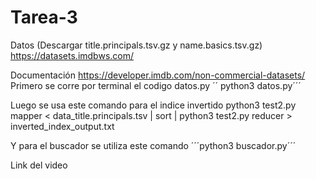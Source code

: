 # Tarea-3

Datos (Descargar title.principals.tsv.gz y name.basics.tsv.gz)
https://datasets.imdbws.com/

Documentación
https://developer.imdb.com/non-commercial-datasets/
Primero se corre por terminal el codigo datos.py
´´ python3 datos.py´´´

Luego se usa este comando para el indice invertido
python3 test2.py mapper < data_title.principals.tsv | sort | python3 test2.py reducer > inverted_index_output.txt

Y para el buscador se utiliza este comando
´´´python3 buscador.py´´´

Link del video
